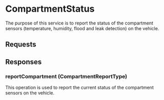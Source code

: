 # CompartmentStatus
The purpose of this service is to report the status of the compartment sensors (temperature, humidity, flood and leak detection) on the vehicle.

## Requests

## Responses
### reportCompartment (CompartmentReportType)
This operation is used to report the current status of the compartment sensors on the vehicle.
